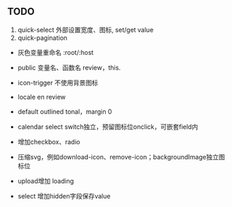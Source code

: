 ## TODO

1. quick-select 外部设置宽度、图标, set/get value
2. quick-pagination

- 灰色变量重命名 :root/:host
- public 变量名、函数名 review，this.
- icon-trigger 不使用背景图标
- locale en review

- default outlined tonal，margin 0
- calendar select switch独立，预留图标位onclick，可嵌套field内
- 增加checkbox、radio
- 压缩svg，例如download-icon、remove-icon；backgroundImage独立图标位
- upload增加 loading
- select 增加hidden字段保存value
